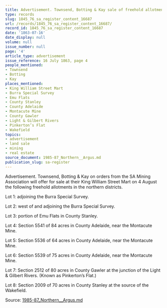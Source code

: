```yaml
---
title: Advertisement. Townsend, Botting & Kay sale of freehold allotments
type: records
slug: 1845_76_sa_register_content_16687
url: /records/1845_76_sa_register_content_16687/
record_id: 1845_76_sa_register_content_16687
date: '1863-07-16'
date_display: null
volume: null
issue_number: null
page: '4'
article_type: advertisement
issue_reference: 16 July 1863, page 4
people_mentioned:
- Townsend
- Botting
- Kay
places_mentioned:
- King William Street Mart
- Burra Special Survey
- Emu Flats
- County Stanley
- County Adelaide
- Montacute Mine
- County Gawler
- Light & Gilbert Rivers
- Pinkerton’s Flat
- Wakefield
topics:
- advertisement
- land sale
- mining
- real estate
source_document: 1985-87_Northern__Argus.md
publication_slug: sa-register
---
```


Advertisement.  Townsend, Botting & Kay on orders from the SA Mining Association will offer for sale at their King William Street Mart on 4 August the following freehold allotments in the northern districts.

Lot 1: adjoining the Burra Special Survey.

Lot 2: west of and adjoining the Burra Special Survey.

Lot 3: portion of Emu Flats in County Stanley.

Lot 4: Section 5541 of 84 acres in County Adelaide, near the Montacute Mine.

Lot 5: Section 5536 of 64 acres in County Adelaide, near the Montacute Mine.

Lot 6: Section 5539 of 75 acres in County Adelaide, near the Montacute Mine.

Lot 7: Section 2512 of 80 acres in County Gawler at the junction of the Light & Gilbert Rivers. (Known as Pinkerton’s Flat.)

Lot 8: Section 2009 of 70 acres in County Stanley at the source of the Wakefield.

Source: [1985-87_Northern__Argus.md](/downloads/markdown/1985-87_Northern__Argus.md)
